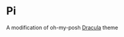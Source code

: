 # Pi
A modification of oh-my-posh [Dracula](https://github.com/JanDeDobbeleer/oh-my-posh/blob/main/themes/dracula.omp.json) theme

